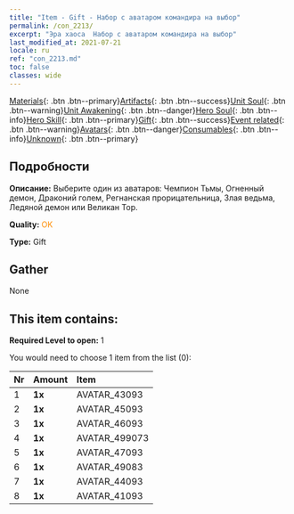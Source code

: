 ```yaml
---
title: "Item - Gift - Набор с аватаром командира на выбор"
permalink: /con_2213/
excerpt: "Эра хаоса  Набор с аватаром командира на выбор"
last_modified_at: 2021-07-21
locale: ru
ref: "con_2213.md"
toc: false
classes: wide
---
```

 [Materials](/ItemsRU/){: .btn .btn--primary}[Artifacts](/ItemsRU/Artifacts/){: .btn .btn--success}[Unit Soul](/ItemsRU/UnitSoul/){: .btn .btn--warning}[Unit Awakening](/ItemsRU/UnitAwakening/){: .btn .btn--danger}[Hero Soul](/ItemsRU/HeroSoul/){: .btn .btn--info}[Hero Skill](/ItemsRU/HeroSkill/){: .btn .btn--primary}[Gift](/ItemsRU/Gift/){: .btn .btn--success}[Event related](/ItemsRU/Events/){: .btn .btn--warning}[Avatars](/ItemsRU/Avatars/){: .btn .btn--danger}[Consumables](/ItemsRU/Consumables/){: .btn .btn--info}[Unknown](/ItemsRU/Unknown/){: .btn .btn--primary}

## Подробности
 **Описание:** Выберите один из аватаров: Чемпион Тьмы, Огненный демон, Драконий голем, Регнанская прорицательница, Злая ведьма, Ледяной демон или Великан Тор.

 **Quality:** <span style="color: #FF8C00">OK</span>

 **Type:** Gift

## Gather

  None

## This item contains:

 **Required Level to open:** 1

 You would need to choose 1 item from the list (0):

  | Nr | Amount |     Item    |
  |:---|:-------|:------------|
  | 1 |  **1x** | AVATAR_43093 |  | 
  | 2 |  **1x** | AVATAR_45093 |  | 
  | 3 |  **1x** | AVATAR_46093 |  | 
  | 4 |  **1x** | AVATAR_499073 |  | 
  | 5 |  **1x** | AVATAR_47093 |  | 
  | 6 |  **1x** | AVATAR_49083 |  | 
  | 7 |  **1x** | AVATAR_44093 |  | 
  | 8 |  **1x** | AVATAR_41093 |  | 
